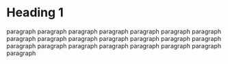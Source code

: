 # Heading 1

paragraph paragraph paragraph paragraph paragraph paragraph paragraph paragraph paragraph paragraph paragraph paragraph paragraph paragraph paragraph paragraph paragraph paragraph paragraph paragraph paragraph paragraph 

